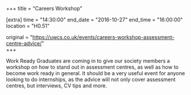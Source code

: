 +++
title = "Careers Workshop"

[extra]
time = "14:30:00"
end_date = "2016-10-27"
end_time = "16:00:00"
location = "H0.51"

original = "https://uwcs.co.uk/events/careers-workshop-assessment-centre-advice/"    
+++

Work Ready Graduates are coming in to give our society members a workshop on how to stand out in assessment centres, as well as how to become work ready in general. It should be a very useful event for anyone looking to do internships, as the advice will not only cover assessment centres, but interviews, CV tips and more.

